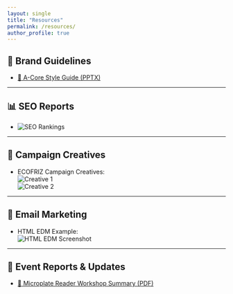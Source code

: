 ```yaml
---
layout: single
title: "Resources"
permalink: /resources/
author_profile: true
---
```


## 🎨 Brand Guidelines
- [📄 A-Core Style Guide (PPTX)](/assets/resources/A-Core_Style_Guide_Rev02_2023.pptx)

---

## 📊 SEO Reports
- ![SEO Rankings](/assets/resources/Ubersuggest_Rankings.jpg)

---

## 📢 Campaign Creatives
- ECOFRIZ Campaign Creatives:  
  ![Creative 1](/assets/resources/ECOFRIZ_Campaign.jpg)  
  ![Creative 2](/assets/resources/ECOFRIZ_Campaign2.jpg)  

---

## 📧 Email Marketing
- HTML EDM Example:  
  ![HTML EDM Screenshot](/assets/resources/HTML_Improved_EDM.jpg)

---

## 🧪 Event Reports & Updates
- [📄 Microplate Reader Workshop Summary (PDF)](/assets/resources/Microplate_Reader_Workshop_Summary.pdf)

